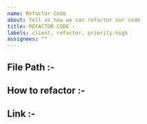 ```yaml
---
name: Refactor Code
about: Tell us how we can refactor our code
title: REFACTOR CODE -
labels: client, refactor, priority-high
assignees: ""
---
```


<!--- File path of component you want us to refactor --->

## File Path :-

<!--- Describe what we can do to refactor the code --->

## How to refactor :-

<!--- Link of component/code from `mui` or any external liberary (if any) --->

## Link :-
